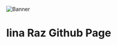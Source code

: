 ![Banner](https://github.com/iinaraz/iinaraz.github.io/raw/main/casearea.jpg)

# Iina Raz Github Page

